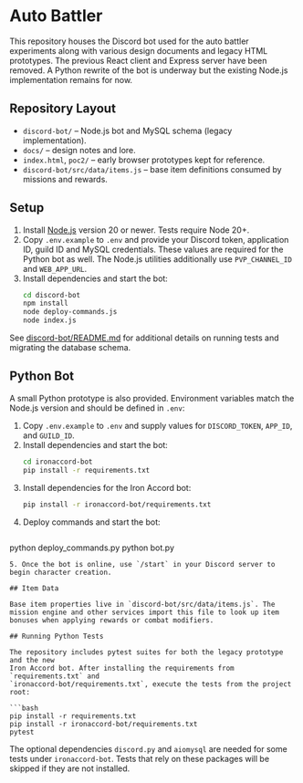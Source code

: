 # Auto Battler

This repository houses the Discord bot used for the auto battler experiments along with various design documents and legacy HTML prototypes. The previous React client and Express server have been removed. A Python rewrite of the bot is underway but the existing Node.js implementation remains for now.

## Repository Layout

- `discord-bot/` – Node.js bot and MySQL schema (legacy implementation).
- `docs/` – design notes and lore.
- `index.html`, `poc2/` – early browser prototypes kept for reference.
- `discord-bot/src/data/items.js` – base item definitions consumed by missions and rewards.

## Setup

1. Install [Node.js](https://nodejs.org/) version 20 or newer. Tests require Node 20+.
2. Copy `.env.example` to `.env` and provide your Discord token, application ID, guild ID and MySQL credentials. These values are required for the Python bot as well. The Node.js utilities additionally use `PVP_CHANNEL_ID` and `WEB_APP_URL`.
3. Install dependencies and start the bot:
   ```bash
   cd discord-bot
   npm install
   node deploy-commands.js
   node index.js
   ```

See [discord-bot/README.md](discord-bot/README.md) for additional details on running tests and migrating the database schema.

## Python Bot

A small Python prototype is also provided. Environment variables match the Node.js version and should be defined in `.env`:

1. Copy `.env.example` to `.env` and supply values for `DISCORD_TOKEN`, `APP_ID`, and `GUILD_ID`.
2. Install dependencies and start the bot:
   ```bash
   cd ironaccord-bot
   pip install -r requirements.txt
   ```
3. Install dependencies for the Iron Accord bot:
   ```bash
   pip install -r ironaccord-bot/requirements.txt
   ```
4. Deploy commands and start the bot:
   ```bash
  python deploy_commands.py
  python bot.py
  ```
5. Once the bot is online, use `/start` in your Discord server to begin character creation.

## Item Data

Base item properties live in `discord-bot/src/data/items.js`. The mission engine and other services import this file to look up item bonuses when applying rewards or combat modifiers.

## Running Python Tests

The repository includes pytest suites for both the legacy prototype and the new
Iron Accord bot. After installing the requirements from `requirements.txt` and
`ironaccord-bot/requirements.txt`, execute the tests from the project root:

```bash
pip install -r requirements.txt
pip install -r ironaccord-bot/requirements.txt
pytest
```

The optional dependencies `discord.py` and `aiomysql` are needed for some tests
under `ironaccord-bot`. Tests that rely on these packages will be skipped if
they are not installed.
